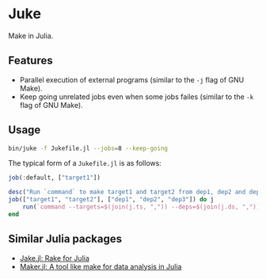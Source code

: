 # Juke

Make in Julia.

## Features

- Parallel execution of external programs (similar to the `-j` flag of GNU Make).
- Keep going unrelated jobs even when some jobs failes (similar to the `-k` flag of GNU Make).

## Usage

```bash
bin/juke -f Jukefile.jl --jobs=8 --keep-going
```

The typical form of a `Jukefile.jl` is as follows:

```julia
job(:default, ["target1"])

desc("Run `command` to make target1 and target2 from dep1, dep2 and dep3")
job(["target1", "target2"], ["dep1", "dep2", "dep3"]) do j
    run(`command --targets=$(join(j.ts, ",")) --deps=$(join(j.ds, ","))`)
end
```

## Similar Julia packages

- [Jake.jl: Rake for Julia](https://github.com/nolta/Jake.jl)
- [Maker.jl: A tool like make for data analysis in Julia](https://github.com/tshort/Maker.jl)

